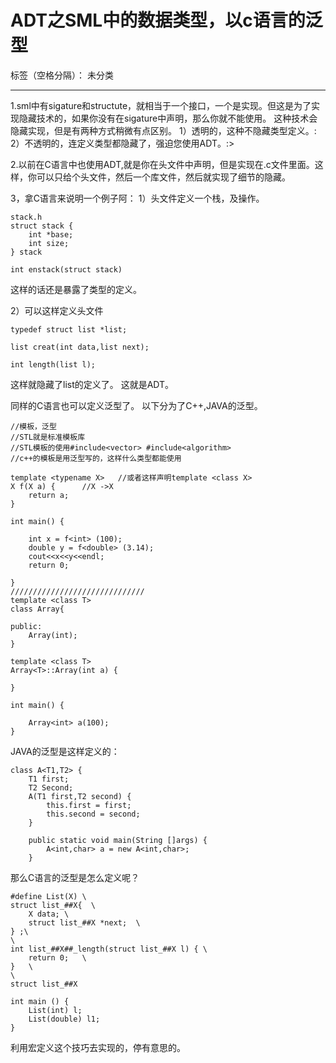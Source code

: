﻿# ADT之SML中的数据类型，以c语言的泛型

标签（空格分隔）： 未分类

---

1.sml中有sigature和structute，就相当于一个接口，一个是实现。但这是为了实现隐藏技术的，如果你没有在sigature中声明，那么你就不能使用。
这种技术会隐藏实现，但是有两种方式稍微有点区别。
1）透明的，这种不隐藏类型定义。:
2）不透明的，连定义类型都隐藏了，强迫您使用ADT。:>

2.以前在C语言中也使用ADT,就是你在头文件中声明，但是实现在.c文件里面。这样，你可以只给个头文件，然后一个库文件，然后就实现了细节的隐藏。

3，拿C语言来说明一个例子阿：
1）头文件定义一个栈，及操作。
```
stack.h
struct stack {
    int *base;
    int size;
} stack

int enstack(struct stack)
```
这样的话还是暴露了类型的定义。

2）可以这样定义头文件
```
typedef struct list *list;

list creat(int data,list next);

int length(list l);
```
这样就隐藏了list的定义了。
这就是ADT。

同样的C语言也可以定义泛型了。
以下分为了C++,JAVA的泛型。
```
//模板，泛型
//STL就是标准模板库
//STL模板的使用#include<vector> #include<algorithm>
//c++的模板是用泛型写的，这样什么类型都能使用

template <typename X>	//或者这样声明template <class X>
X f(X a) {		//X ->X
	return a;
}

int main() {

	int x = f<int> (100);
	double y = f<double> (3.14);
	cout<<x<<y<<endl;
	return 0;

}
//////////////////////////////
template <class T>
class Array{
	
public:
	Array(int);
}

template <class T>
Array<T>::Array(int a) {
	
}

int main() {

	Array<int> a(100);
}
```
JAVA的泛型是这样定义的：
```
class A<T1,T2> {
	T1 first;
	T2 Second;
	A(T1 first,T2 second) {
		this.first = first;
		this.second = second;
	}
	
	public static void main(String []args) {
		A<int,char> a = new A<int,char>; 
	}

```
那么C语言的泛型是怎么定义呢？
```
#define List(X) \
struct list_##X{  \
	X data;	\
	struct list_##X *next;	\
} ;\
\
int list_##X##_length(struct list_##X l) { \
	return 0;	\
}	\
\
struct list_##X 

int main () {
	List(int) l;
	List(double) l1;
}
```
利用宏定义这个技巧去实现的，停有意思的。
